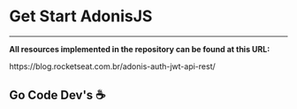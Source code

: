<h1>Get Start AdonisJS</h1>

<hr>

<p><strong>All resources implemented in the repository can be found at this URL: </strong></p>
<P>https://blog.rocketseat.com.br/adonis-auth-jwt-api-rest/</P>

<h2>Go Code Dev's ☕ </h2>
